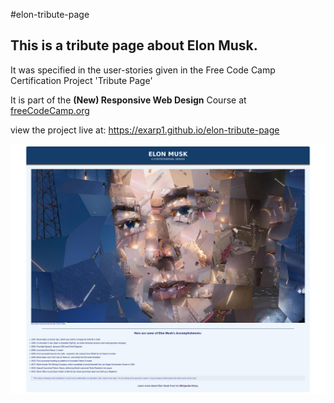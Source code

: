 #elon-tribute-page

## This is a tribute page about Elon Musk.

It was specified in the user-stories given in the Free Code Camp Certification Project 'Tribute Page'

It is part of the **(New) Responsive Web Design** Course at [freeCodeCamp.org](freeCodeCamp.org)

view the project live at: https://exarp1.github.io/elon-tribute-page

![image](Screenshot%202022-09-13%20at%2009-37-17%20Elon%20Musk%20-%20A%20Controversial%20Genius.jpg)
